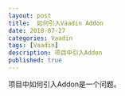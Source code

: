 ```yaml
---
layout: post
title:  如何引入Vaadin Addon
date: 2018-07-27
categories: Vaadin
tags: [Vaadin]
description: 项目中引入Addon
published: true
---
```


项目中如何引入Addon是一个问题。


